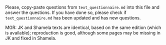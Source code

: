 

Please, copy-paste questions from `text_questionnaire.md` into this file and answer the questions.
If you have done so, please check if `text_questionnaire.md` has been updated and has new questions.


MGR: JK and Shamela texts are identical, based on the same edition (which is available); reproduction is good, although some pages may be missing in JK and fixed in Shamela.